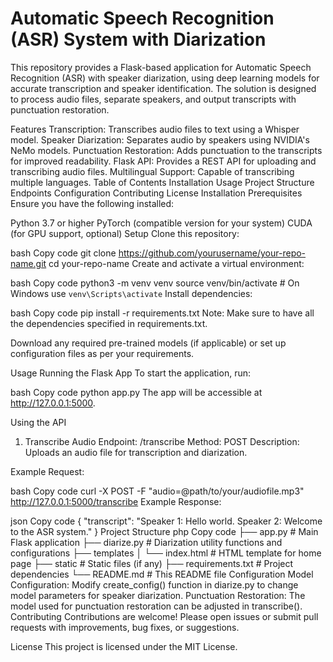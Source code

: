 # Automatic Speech Recognition (ASR) System with Diarization

This repository provides a Flask-based application for Automatic Speech Recognition (ASR) with speaker diarization, using deep learning models for accurate transcription and speaker identification. The solution is designed to process audio files, separate speakers, and output transcripts with punctuation restoration.

Features
Transcription: Transcribes audio files to text using a Whisper model.
Speaker Diarization: Separates audio by speakers using NVIDIA's NeMo models.
Punctuation Restoration: Adds punctuation to the transcripts for improved readability.
Flask API: Provides a REST API for uploading and transcribing audio files.
Multilingual Support: Capable of transcribing multiple languages.
Table of Contents
Installation
Usage
Project Structure
Endpoints
Configuration
Contributing
License
Installation
Prerequisites
Ensure you have the following installed:

Python 3.7 or higher
PyTorch (compatible version for your system)
CUDA (for GPU support, optional)
Setup
Clone this repository:

bash
Copy code
git clone https://github.com/yourusername/your-repo-name.git
cd your-repo-name
Create and activate a virtual environment:

bash
Copy code
python3 -m venv venv
source venv/bin/activate  # On Windows use `venv\Scripts\activate`
Install dependencies:

bash
Copy code
pip install -r requirements.txt
Note: Make sure to have all the dependencies specified in requirements.txt.

Download any required pre-trained models (if applicable) or set up configuration files as per your requirements.

Usage
Running the Flask App
To start the application, run:

bash
Copy code
python app.py
The app will be accessible at http://127.0.0.1:5000.

Using the API
1. Transcribe Audio
Endpoint: /transcribe
Method: POST
Description: Uploads an audio file for transcription and diarization.

Example Request:

bash
Copy code
curl -X POST -F "audio=@path/to/your/audiofile.mp3" http://127.0.0.1:5000/transcribe
Example Response:

json
Copy code
{
    "transcript": "Speaker 1: Hello world. Speaker 2: Welcome to the ASR system."
}
Project Structure
php
Copy code
├── app.py                      # Main Flask application
├── diarize.py                  # Diarization utility functions and configurations
├── templates
│   └── index.html              # HTML template for home page
├── static                      # Static files (if any)
├── requirements.txt            # Project dependencies
└── README.md                   # This README file
Configuration
Model Configuration: Modify create_config() function in diarize.py to change model parameters for speaker diarization.
Punctuation Restoration: The model used for punctuation restoration can be adjusted in transcribe().
Contributing
Contributions are welcome! Please open issues or submit pull requests with improvements, bug fixes, or suggestions.

License
This project is licensed under the MIT License.

